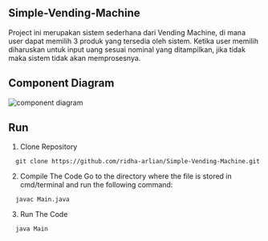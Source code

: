 ## Simple-Vending-Machine
Project ini merupakan sistem sederhana dari Vending Machine, di mana user dapat memilih 3 produk yang tersedia oleh sistem. Ketika user memilih diharuskan untuk input uang sesuai nominal yang ditampilkan, jika tidak maka sistem tidak akan memprosesnya.


## Component Diagram
![component diagram](https://user-images.githubusercontent.com/66559097/158647457-b864bb3d-e03e-4d74-a613-a088b05f0b02.png)

## Run

1. Clone Repository
```
  git clone https://github.com/ridha-arlian/Simple-Vending-Machine.git
```
2. Compile The Code
Go to the directory where the file is stored in cmd/terminal and run the following command:
```
  javac Main.java
```
3. Run The Code
```
  java Main
```
